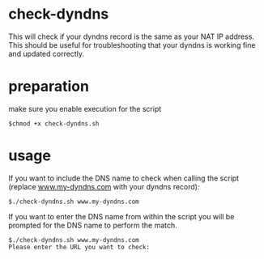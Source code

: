 # check-dyndns
This will check if your dyndns record is the same as your NAT IP address. This should be useful for troubleshooting that your dyndns is working fine and updated correctly.

# preparation
make sure you enable execution for the script
```
$chmod +x check-dyndns.sh
```

# usage
If you want to include the DNS name to check when calling the script (replace www.my-dyndns.com with your dyndns record):
```
$./check-dyndns.sh www.my-dyndns.com
```
If you want to enter the DNS name from within the script you will be prompted for the DNS name to perform the match.
```
$./check-dyndns.sh www.my-dyndns.com
Please enter the URL you want to check: 
```
